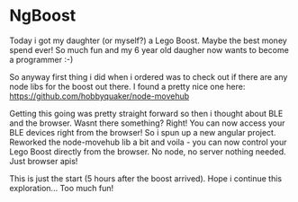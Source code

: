 # NgBoost

Today i got my daughter (or myself?) a Lego Boost. Maybe the best money spend ever!
So much fun and my 6 year old daugher now wants to become a programmer :-)

So anyway first thing i did when i ordered was to check out if there are any node libs for the boost out there.
I found a pretty nice one here: https://github.com/hobbyquaker/node-movehub

Getting this going was pretty straight forward so then i thought about BLE and the browser. Wasnt there something?
Right! You can now access your BLE devices right from the browser! So i spun up a new angular project. Reworked the node-movehub lib a bit and voila - you can now control your Lego Boost directly from the browser. No node, no server nothing needed. Just browser apis!

This is just the start (5 hours after the boost arrived). Hope i continue this exploration... Too much fun!

